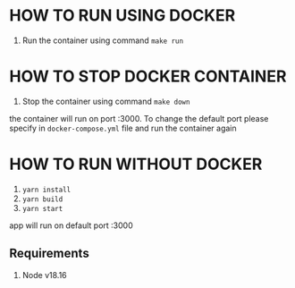 # HOW TO RUN USING DOCKER

1. Run the container using command `make run`

# HOW TO STOP DOCKER CONTAINER

1. Stop the container using command `make down`

the container will run on port :3000. To change the default port please specify in `docker-compose.yml` file and run the container again

# HOW TO RUN WITHOUT DOCKER

1. `yarn install`
2. `yarn build`
3. `yarn start`

app will run on default port :3000

## Requirements

1. Node v18.16
